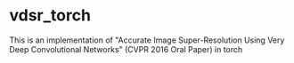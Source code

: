 # vdsr_torch
This is an implementation of "Accurate Image Super-Resolution Using Very Deep Convolutional Networks" (CVPR 2016 Oral Paper) in torch
